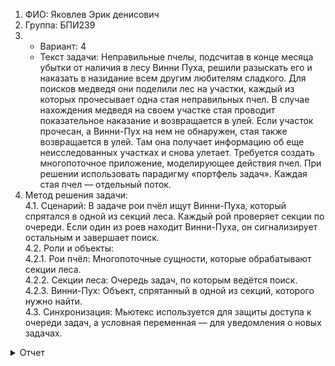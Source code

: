 
1. ФИО: Яковлев Эрик денисович
2. Группа: БПИ239
3. - Вариант: 4
   - Текст задачи: Неправильные пчелы, подсчитав в конце месяца убытки от наличия в лесу Винни Пуха, решили разыскать его и наказать в назидание всем другим любителям сладкого.
   Для поисков медведя они поделили лес на участки, каждый из которых прочесывает одна стая неправильных пчел. В случае нахождения медведя на своем участке стая проводит
   показательное наказание и возвращается в улей. Если участок прочесан, а Винни-Пух на нем не обнаружен, стая также возвращается в улей.
 Там она получает информацию об еще неисследованных участках и снова улетает. Требуется создать многопоточное приложение, моделирующее действия пчел.
 При решении использовать парадигму «портфель задач». Каждая стая пчел — отдельный поток.
4. Метод решения задачи:  
4.1. Сценарий: В задаче рои пчёл ищут Винни-Пуха, который спрятался в одной из секций леса. Каждый рой проверяет секции по очереди.
    Если один из роев находит Винни-Пуха, он сигнализирует остальным и завершает поиск.  
  4.2. Роли и объекты:  
    4.2.1. Рои пчёл: Многопоточные сущности, которые обрабатывают секции леса.  
    4.2.2. Секции леса: Очередь задач, по которым ведётся поиск.  
    4.2.3. Винни-Пух: Объект, спрятанный в одной из секций, которого нужно найти.  
4.3. Синхронизация: Мьютекс используется для защиты доступа к очереди задач, а условная переменная — для уведомления о новых задачах.  




<details>
  <summary>Отчет</summary>

## На 4-5 баллов
### Модель параллельных вычислений  
Используется POSIX Threads:
- Мьютекс (pthread_mutex_t) синхронизирует доступ к очереди.
- Условная переменная (pthread_cond_t) позволяет потокам ждать новых задач.  
Каждый поток обрабатывает секции из очереди и завершает работу при обнаружении Винни-Пуха.
### Входные данные
Ввод с консоли:
- Размер леса (количество секций).
- Количество роев пчёл.
- Номер секции, где спрятан Винни-Пух.  
Пример ввода:
```
What is the size of the forest? (enter a positive number):  10  
How many bee swarms are there? (enter a positive number): 3  
Where are you hiding? (choose a section between 1 and 10): 5
```
### Вывод программы
Вывод отображает ключевые события:
```
Bee swarm 1 is searching section 1
Bee swarm 1 did not find Winnie the Pooh in section 1 and returned to the hive
Bee swarm 3 is searching section 3
Bee swarm 3 did not find Winnie the Pooh in section 3 and returned to the hive
Bee swarm 2 is searching section 2
Bee swarm 2 did not find Winnie the Pooh in section 2 and returned to the hive
Bee swarm 1 is searching section 4
Bee swarm 1 did not find Winnie the Pooh in section 4 and returned to the hive
Bee swarm 2 is searching section 6
Bee swarm 2 did not find Winnie the Pooh in section 6 and returned to the hive
Bee swarm 3 is searching section 5
Bee swarm 3 found and punished Winnie the Pooh in section 5
Bee swarm 1 is searching section 7
Bee swarm 1 did not find Winnie the Pooh in section 7 and returned to the hive
Bee swarm 2 is searching section 8
Bee swarm 2 did not find Winnie the Pooh in section 8 and returned to the hive
All bee swarms have returned to the hive.
Winnie the Pooh was found by bee swarm 3 in section 5.
Bee swarm 1 is searching section 3
Bee swarm 2 found and punished Winnie the Pooh in section 5
All bee swarms have returned to the hive.
```
### Скриншоты начала и конца работы ввода с клавиатуры
<img width="671" alt="Снимок экрана 2024-12-17 в 23 47 44" src="https://github.com/user-attachments/assets/235fa83c-8719-4a31-977e-1621d46994fb" />
<img width="681" alt="Снимок экрана 2024-12-17 в 23 47 51" src="https://github.com/user-attachments/assets/e8569a1a-4819-4d98-b81e-da0ec7a2ecf1" />


## На 6-7 баллов
### Обобщённый алгоритм
Инициализация:
- Чтение данных из файла, консоли или генерация случайных значений.
- Заполнение очереди задач секциями леса.   
Создание потоков:
- Создаются потоки для каждого роя пчёл.   
Поиск:
- Поток проверяет секцию и сравнивает с местоположением Винни Пуха
- При обнаружении устанавливается флаг завершения.   
Завершение:
- Все потоки завершают работу, программа выводит результаты.   
  
### Генерация случайных данных
Генерация параметров:
```
std::random_device rd;
std::mt19937 gen(rd());
std::uniform_int_distribution<> sections(1, 10000);
std::uniform_int_distribution<> bees(1, 1000);
```
Пример случайного ввода:

```
Forest size: 2624
Number of bee swarms: 259
Winnie the Pooh is hiding in section: 2154
```
### Скриншоты начала и конца работы случайного ввода
<img width="712" alt="Снимок экрана 2024-12-17 в 23 46 25" src="https://github.com/user-attachments/assets/6d3e8dbc-7fef-4f03-bcb5-5c1ad6cfd9ee" />
<img width="685" alt="Снимок экрана 2024-12-17 в 23 46 39" src="https://github.com/user-attachments/assets/d40855ed-5970-4dd9-b51f-1544e89f319e" />


### Ввод данных из командной строки
Добавлена возможность ввода через аргументы командной строки:
```
./program --file input.txt
```
## На 8 баллов
### Вывод результатов в файл
Добавлен вывод результатов в файл. Имя файла задаётся через аргумент:
```
./program --file ../input/test.txt --output ../output/test_output.txt
```
Файл test_output.txt можно найти в папке output

### Скриншоты начала и конца работы ввода через файл test.txt
<img width="545" alt="Снимок экрана 2024-12-17 в 23 44 01" src="https://github.com/user-attachments/assets/13d54578-e1ea-4c56-99a6-b9688fe9e21b" />
<img width="705" alt="Снимок экрана 2024-12-17 в 23 44 13" src="https://github.com/user-attachments/assets/054e0d50-f0e1-4336-b1d2-9e6bbd923f2b" />

### Скриншоты начала и конца работы ввода через файл two_bees.txt
<img width="508" alt="Снимок экрана 2024-12-17 в 23 45 39" src="https://github.com/user-attachments/assets/1587d074-f8fc-4488-95a2-40be106f4db7" />
<img width="689" alt="Снимок экрана 2024-12-17 в 23 45 46" src="https://github.com/user-attachments/assets/d0e7dbd6-54c4-4cf6-80d6-3496e541ae5a" />

## На 9 баллов
Альтернативное решение (Solution_on_9.cpp):

### Синхронизация:
std::mutex защищает доступ к очереди задач.   
std::condition_variable уведомляет потоки о новых задачах.   
std::atomic<bool> используется для флагов завершения и нахождения Винни.   
### Реализация:
Потоки создаются с использованием std::thread, а не POSIX Threads.
```
std::vector<std::thread> threads;
for (int i = 0; i < num_bees; ++i) {
    threads.emplace_back(bee_task, i + 1);
}
```
### Сравнение с POSIX Threads:
Код становится более читабельным благодаря использованию высокоуровневых инструментов C++.   
Производительность аналогична при небольшом количестве потоков.

## На 10 баллов
### Реализация с использованием OpenMP
Добавлена версия с OpenMP, позволяющая распараллелить обработку секций.
```
#pragma omp parallel num_threads(num_bees)
    {
        int bee_id = omp_get_thread_num() + 1;
        std::ostringstream log;

        while (!winnie_found) {
            int task_id = -1;

            // Retrieve a task from the queue
            {
                std::lock_guard<std::mutex> lock(task_mutex);
                if (!task_queue.empty()) {
                    task_id = task_queue.front();
                    task_queue.pop();
                }
            }

            if (task_id != -1) {
                process_task(bee_id, task_id, log);
            } else {
                break; // Exit if there are no more tasks
            }
        }

#pragma omp critical
        {
            std::cout << log.str();
            if (write_to_file) {
                output_file << log.str();
            }
        }
    }
```
### Сравнение производительности
|Параметр|POSIX Threads|OpenMP|
|-------------|-------------|-------------|
|Простота реализации|Средняя|Высокая|
|Производительность|Высокая|Отличная|
|Количество строк кода|Больше|Меньше|
</details>
